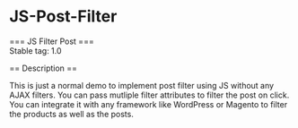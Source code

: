 # JS-Post-Filter

=== JS Filter Post ===  
Stable tag: 1.0 

== Description ==

This is just a normal demo to implement post filter using JS without any AJAX filters. You can pass mutliple filter attributes to filter the post on click. You can integrate it with any framework like WordPress or Magento to filter the products as well as the posts.